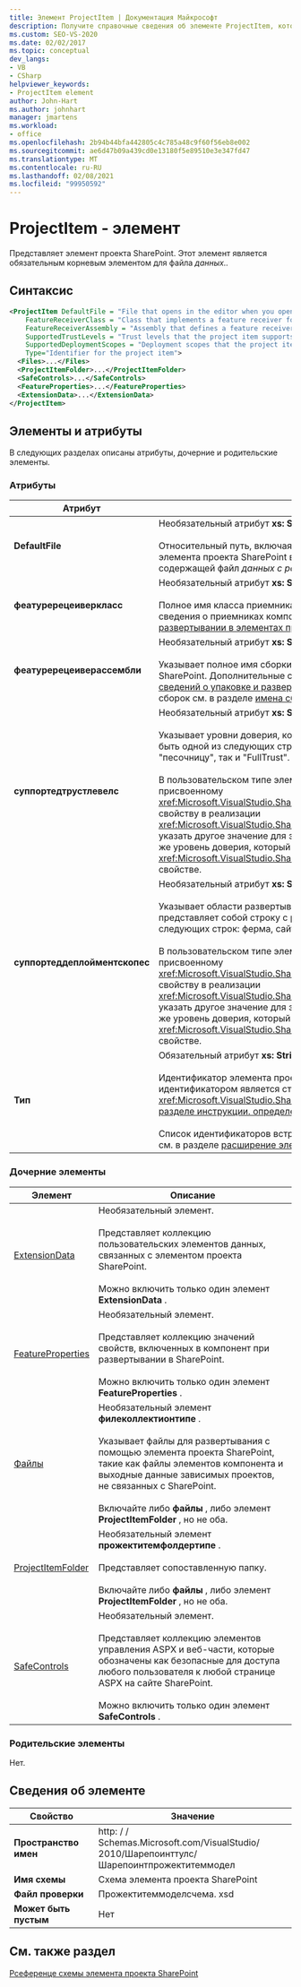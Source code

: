 ```yaml
---
title: Элемент ProjectItem | Документация Майкрософт
description: Получите справочные сведения об элементе ProjectItem, который представляет элемент проекта SharePoint в справочнике по XML-схеме элемента проекта SharePoint.
ms.custom: SEO-VS-2020
ms.date: 02/02/2017
ms.topic: conceptual
dev_langs:
- VB
- CSharp
helpviewer_keywords:
- ProjectItem element
author: John-Hart
ms.author: johnhart
manager: jmartens
ms.workload:
- office
ms.openlocfilehash: 2b94b44bfa442805c4c785a48c9f60f56eb8e002
ms.sourcegitcommit: ae6d47b09a439cd0e13180f5e89510e3e347fd47
ms.translationtype: MT
ms.contentlocale: ru-RU
ms.lasthandoff: 02/08/2021
ms.locfileid: "99950592"
---
```

# <a name="projectitem-element"></a>ProjectItem - элемент
  Представляет элемент проекта SharePoint. Этот элемент является обязательным корневым элементом для файла *данных..*

## <a name="syntax"></a>Синтаксис

```xml
<ProjectItem DefaultFile = "File that opens in the editor when you open the project item"
    FeatureReceiverClass = "Class that implements a feature receiver for the project item"
    FeatureReceiverAssembly = "Assembly that defines a feature receiver for the project item"
    SupportedTrustLevels = "Trust levels that the project item supports"
    SupportedDeploymentScopes = "Deployment scopes that the project item supports"
    Type="Identifier for the project item">
  <Files>...</Files>
  <ProjectItemFolder>...</ProjectItemFolder>
  <SafeControls>...</SafeControls>
  <FeatureProperties>...</FeatureProperties>
  <ExtensionData>...</ExtensionData>
</ProjectItem>
```

## <a name="attributes-and-elements"></a>Элементы и атрибуты
 В следующих разделах описаны атрибуты, дочерние и родительские элементы.

### <a name="attributes"></a>Атрибуты

|Атрибут|Описание|
|---------------|-----------------|
|**DefaultFile**|Необязательный атрибут **xs: String** .<br /><br /> Относительный путь, включая имя файла, который открывается в редакторе Visual Studio при открытии элемента проекта SharePoint в **Обозреватель решений**. Путь определяется относительно папки, содержащей файл *данных с расширением.*|
|**феатуререцеиверкласс**|Необязательный атрибут **xs: String** .<br /><br /> Полное имя класса приемника компонента для этого элемента проекта SharePoint. Дополнительные сведения о приемниках компонентов см. [в разделе Предоставление сведений о упаковке и развертывании в элементах проекта](../sharepoint/providing-packaging-and-deployment-information-in-project-items.md).|
|**феатуререцеиверассембли**|Необязательный атрибут **xs: String** .<br /><br /> Указывает полное имя сборки, определяющей приемник компонента для этого элемента проекта SharePoint. Дополнительные сведения о приемниках компонентов см. [в разделе Предоставление сведений о упаковке и развертывании в элементах проекта](../sharepoint/providing-packaging-and-deployment-information-in-project-items.md). Дополнительные сведения о полных именах сборок см. в разделе [имена сборок](/dotnet/framework/app-domains/assembly-names).|
|**суппортедтрустлевелс**|Необязательный атрибут **xs: String** .<br /><br /> Указывает уровни доверия, которые поддерживает этот элемент проекта SharePoint. Это значение может быть одной из следующих строк: "песочница", "FullTrust" или "все". Значение ALL указывает как "песочницу", так и "FullTrust".<br /><br /> В пользовательском типе элемента проекта SharePoint значение этого атрибута соответствует значению, присвоенному <xref:Microsoft.VisualStudio.SharePoint.ISharePointProjectItemTypeDefinition.SupportedTrustLevels%2A> свойству в реализации <xref:Microsoft.VisualStudio.SharePoint.ISharePointProjectItemTypeProvider.InitializeType%2A> метода. Если указать другое значение для этого атрибута, Visual Studio перезапишет это значение, чтобы указать тот же уровень доверия, который вы указали в <xref:Microsoft.VisualStudio.SharePoint.ISharePointProjectItemTypeDefinition.SupportedTrustLevels%2A> свойстве.|
|**суппортеддеплойментскопес**|Необязательный атрибут **xs: String** .<br /><br /> Указывает области развертывания, поддерживаемые этим элементом проекта SharePoint. Это значение представляет собой строку с разделителями-запятыми, которая состоит из одной или нескольких следующих строк: ферма, сайт, веб-приложение или пакет. Пример: `Web, Site`<br /><br /> В пользовательском типе элемента проекта SharePoint значение этого атрибута соответствует значению, присвоенному <xref:Microsoft.VisualStudio.SharePoint.ISharePointProjectItemTypeDefinition.SupportedDeploymentScopes%2A> свойству в реализации <xref:Microsoft.VisualStudio.SharePoint.ISharePointProjectItemTypeProvider.InitializeType%2A> метода. Если указать другое значение для этого атрибута, Visual Studio перезапишет это значение, чтобы указать тот же уровень доверия, который вы указали в <xref:Microsoft.VisualStudio.SharePoint.ISharePointProjectItemTypeDefinition.SupportedDeploymentScopes%2A> свойстве.|
|**Тип**|Обязательный атрибут **xs: String** .<br /><br /> Идентификатор элемента проекта SharePoint. В пользовательском типе элемента проекта SharePoint идентификатором является строка, передаваемая в <xref:Microsoft.VisualStudio.SharePoint.SharePointProjectItemTypeAttribute> . Дополнительные сведения см. [в разделе инструкции. определение типа элемента проекта SharePoint](../sharepoint/how-to-define-a-sharepoint-project-item-type.md).<br /><br /> Список идентификаторов встроенных элементов проектов SharePoint, входящих в состав Visual Studio, см. в разделе [расширение элементов проектов SharePoint](../sharepoint/extending-sharepoint-project-items.md).|

### <a name="child-elements"></a>Дочерние элементы

|Элемент|Описание|
|-------------|-----------------|
|[ExtensionData](../sharepoint/extensiondata-element.md)|Необязательный элемент.<br /><br /> Представляет коллекцию пользовательских элементов данных, связанных с элементом проекта SharePoint.<br /><br /> Можно включить только один элемент **ExtensionData** .|
|[FeatureProperties](../sharepoint/featureproperties-element.md)|Необязательный элемент.<br /><br /> Представляет коллекцию значений свойств, включенных в компонент при развертывании в SharePoint.<br /><br /> Можно включить только один элемент **FeatureProperties** .|
|[Файлы](../sharepoint/files-element.md)|Необязательный элемент **филеколлектионтипе** .<br /><br /> Указывает файлы для развертывания с помощью элемента проекта SharePoint, такие как файлы элементов компонента и выходные данные зависимых проектов, не связанных с SharePoint.<br /><br /> Включайте либо **файлы** , либо элемент **ProjectItemFolder** , но не оба.|
|[ProjectItemFolder](../sharepoint/projectitemfolder-element.md)|Необязательный элемент **прожектитемфолдертипе** .<br /><br /> Представляет сопоставленную папку.<br /><br /> Включайте либо **файлы** , либо элемент **ProjectItemFolder** , но не оба.|
|[SafeControls](../sharepoint/safecontrols-element.md)|Необязательный элемент.<br /><br /> Представляет коллекцию элементов управления ASPX и веб-части, которые обозначены как безопасные для доступа любого пользователя к любой странице ASPX на сайте SharePoint.<br /><br /> Можно включить только один элемент **SafeControls** .|

### <a name="parent-elements"></a>Родительские элементы
 Нет.

## <a name="element-information"></a>Сведения об элементе

|Свойство|Значение|
|-|-|
|**Пространство имен**|http: \/ \/ Schemas.Microsoft.com/VisualStudio/<br>2010/Шарепоинттулс/Шарепоинтпрожектитеммодел|
|**Имя схемы**|Схема элемента проекта SharePoint|
|**Файл проверки**|Прожектитеммоделсчема. xsd|
|**Может быть пустым**|Нет|

## <a name="see-also"></a>См. также раздел
[Рсеференце схемы элемента проекта SharePoint](../sharepoint/sharepoint-project-item-schema-reference.md)
